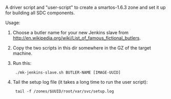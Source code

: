 A driver script and "user-script" to create a smartos-1.6.3 zone
and set it up for building all SDC components.

Usage:

1. Choose a butler name for your new Jenkins slave from
   <http://en.wikipedia.org/wiki/List_of_famous_fictional_butlers>.

2. Copy the two scripts in this dir somewhere in the GZ of the target machine.

3. Run this:

        ./mk-jenkins-slave.sh BUTLER-NAME [IMAGE-UUID]

4. Tail the setup log file (it takes a long time to run the user script):

        tail -f /zones/$UUID/root/var/svc/setup.log

